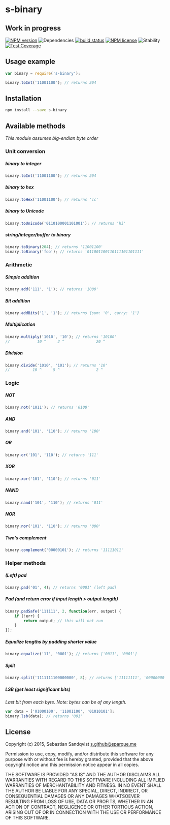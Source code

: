 # s-binary 

## Work in progress

[![NPM version](https://img.shields.io/npm/v/s-binary.svg)](https://www.npmjs.com/package/s-binary) ![Dependencies](https://img.shields.io/david/sebastiansandqvist/s-binary.svg) [![build status](http://img.shields.io/travis/sebastiansandqvist/s-binary.svg)](https://travis-ci.org/sebastiansandqvist/s-binary) [![NPM license](https://img.shields.io/npm/l/s-binary.svg)](https://www.npmjs.com/package/s-binary) ![Stability](https://img.shields.io/badge/stability-unstable-orange.svg) [![Test Coverage](https://codeclimate.com/github/sebastiansandqvist/s-binary/badges/coverage.svg)](https://codeclimate.com/github/sebastiansandqvist/s-binary/coverage)

## Usage example
```javascript
var binary = require('s-binary');

binary.toInt('11001100'); // returns 204
```

## Installation
```bash
npm install --save s-binary
```

## Available methods
*This module assumes big-endian byte order*

### Unit conversion
##### binary to integer
```javascript
binary.toInt('11001100'); // returns 204
```

##### binary to hex
```javascript
binary.toHex('11001100'); // returns 'cc'
```

##### binary to Unicode
```javascript
binary.toUnicode('0110100001101001'); // returns 'hi'
```

##### string/integer/buffer to binary
```javascript
binary.toBinary(204); // returns '11001100'
binary.toBinary('foo'); // returns '011001100110111101101111'
```

### Arithmetic
##### Simple addition
```javascript
binary.add('111', '1'); // returns '1000'
```

##### Bit addition
```javascript
binary.addBits('1', '1'); // returns {sum: '0', carry: '1'}
```

##### Multiplication
```javascript
binary.multiply('1010', '10'); // returns '10100'
//            10 ^     2 ^              20 ^
```

##### Division
```javascript
binary.divide('1010', '101'); // returns '10'
//          10 ^     5 ^                2 ^
```

### Logic
##### NOT
```javascript
binary.not('1011'); // returns '0100'
```

##### AND
```javascript
binary.and('101', '110'); // returns '100'
```
##### OR
```javascript
binary.or('101', '110'); // returns '111'
```

##### XOR
```javascript
binary.xor('101', '110'); // returns '011'
```

##### NAND
```javascript
binary.nand('101', '110'); // returns '011'
```

##### NOR
```javascript
binary.nor('101', '110'); // returns '000'
```

##### Two's complement
```javascript
binary.complement('00000101'); // returns '11111011'
```

### Helper methods
##### (Left) pad
```javascript
binary.pad('01', 4); // returns '0001' (left pad)
```

##### Pad (and return error if input length > output length)
```javascript
binary.padSafe('111111', 2, function(err, output) {
	if (!err) {
		return output; // this will not run
	}
});
```

##### Equalize lengths by padding shorter value
```javascript
binary.equalize('11', '0001'); // returns ['0011', '0001']
```

##### Split
```javascript
binary.split('1111111100000000', 8); // returns ['11111111', '00000000']
```

##### LSB (get least significant bits)
*Last bit from each byte. Note: bytes can be of any length.*
```javascript
var data = ['01000100', '11001100', '01010101'];
binary.lsb(data); // returns '001'
```

## License
Copyright (c) 2015, Sebastian Sandqvist <s.github@sparque.me>

Permission to use, copy, modify, and/or distribute this software for any purpose with or without fee is hereby granted, provided that the above copyright notice and this permission notice appear in all copies.

THE SOFTWARE IS PROVIDED "AS IS" AND THE AUTHOR DISCLAIMS ALL WARRANTIES WITH REGARD TO THIS SOFTWARE INCLUDING ALL IMPLIED WARRANTIES OF MERCHANTABILITY AND FITNESS. IN NO EVENT SHALL THE AUTHOR BE LIABLE FOR ANY SPECIAL, DIRECT, INDIRECT, OR CONSEQUENTIAL DAMAGES OR ANY DAMAGES WHATSOEVER RESULTING FROM LOSS OF USE, DATA OR PROFITS, WHETHER IN AN ACTION OF CONTRACT, NEGLIGENCE OR OTHER TORTIOUS ACTION, ARISING OUT OF OR IN CONNECTION WITH THE USE OR PERFORMANCE OF THIS SOFTWARE.
